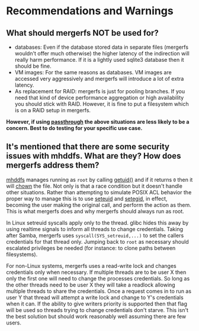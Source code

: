 # Recommendations and Warnings

## What should mergerfs NOT be used for?

* databases: Even if the database stored data in separate files
  (mergerfs wouldn't offer much otherwise) the higher latency of the
  indirection will really harm performance. If it is a lightly used
  sqlite3 database then it should be fine.
* VM images: For the same reasons as databases. VM images are accessed
  very aggressively and mergerfs will introduce a lot of extra latency.
* As replacement for RAID: mergerfs is just for pooling branches. If
  you need that kind of device performance aggregation or high
  availability you should stick with RAID. However, it is fine to put
  a filesystem which is on a RAID setup in mergerfs.
  
**However, if using [passthrough](../config/passthrough.md) the above
situations are less likely to be a concern. Best to do testing for
your specific use case.**


## It's mentioned that there are some security issues with mhddfs. What are they? How does mergerfs address them?

[mhddfs](https://github.com/trapexit/mhddfs) manages running as
`root` by calling
[getuid()](https://github.com/trapexit/mhddfs/blob/cae96e6251dd91e2bdc24800b4a18a74044f6672/src/main.c#L319)
and if it returns `0` then it will
[chown](http://linux.die.net/man/1/chown) the file. Not only is that a
race condition but it doesn't handle other situations. Rather than
attempting to simulate POSIX ACL behavior the proper way to manage
this is to use [seteuid](http://linux.die.net/man/2/seteuid) and
[setegid](http://linux.die.net/man/2/setegid), in effect, becoming the
user making the original call, and perform the action as them. This is
what mergerfs does and why mergerfs should always run as root.

In Linux setreuid syscalls apply only to the thread. glibc hides this
away by using realtime signals to inform all threads to change
credentials. Taking after Samba, mergerfs uses
`syscall(SYS_setreuid,...)` to set the callers credentials for that
thread only. Jumping back to `root` as necessary should escalated
privileges be needed (for instance: to clone paths between
filesystems).

For non-Linux systems, mergerfs uses a read-write lock and changes
credentials only when necessary. If multiple threads are to be user X
then only the first one will need to change the processes
credentials. So long as the other threads need to be user X they will
take a readlock allowing multiple threads to share the
credentials. Once a request comes in to run as user Y that thread will
attempt a write lock and change to Y's credentials when it can. If the
ability to give writers priority is supported then that flag will be
used so threads trying to change credentials don't starve. This isn't
the best solution but should work reasonably well assuming there are
few users.
